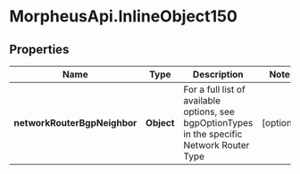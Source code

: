 # MorpheusApi.InlineObject150

## Properties

Name | Type | Description | Notes
------------ | ------------- | ------------- | -------------
**networkRouterBgpNeighbor** | **Object** | For a full list of available options, see bgpOptionTypes in the specific Network Router Type | [optional] 


